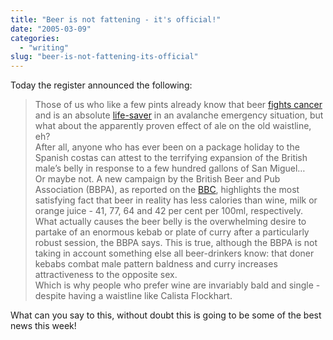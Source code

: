 ```yaml
---
title: "Beer is not fattening - it's official!"
date: "2005-03-09"
categories: 
  - "writing"
slug: "beer-is-not-fattening-its-official"
---
```


Today the register announced the following:

> Those of us who like a few pints already know that beer [fights cancer](https://www.theregister.co.uk/2005/01/20/beer_fights_cancer/) and is an absolute [life-saver](https://www.theregister.co.uk/2005/01/31/avalanche_escape/) in an avalanche emergency situation, but what about the apparently proven effect of ale on the old waistline, eh?  
> After all, anyone who has ever been on a package holiday to the Spanish costas can attest to the terrifying expansion of the British male’s belly in response to a few hundred gallons of San Miguel…  
> Or maybe not. A new campaign by the British Beer and Pub Association (BBPA), as reported on the [BBC](https://news.bbc.co.uk/1/hi/magazine/4329323.stm), highlights the most satisfying fact that beer in reality has less calories than wine, milk or orange juice - 41, 77, 64 and 42 per cent per 100ml, respectively.  
> What actually causes the beer belly is the overwhelming desire to partake of an enormous kebab or plate of curry after a particularly robust session, the BBPA says. This is true, although the BBPA is not taking in account something else all beer-drinkers know: that doner kebabs combat male pattern baldness and curry increases attractiveness to the opposite sex.  
> Which is why people who prefer wine are invariably bald and single - despite having a waistline like Calista Flockhart.

What can you say to this, without doubt this is going to be some of the best news this week!

